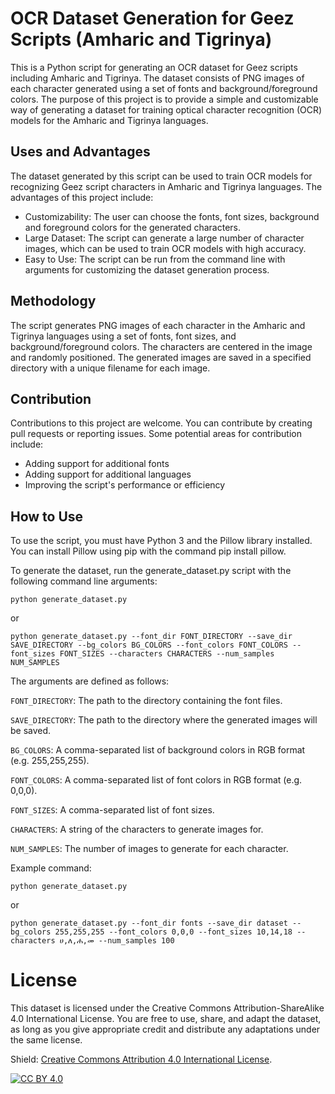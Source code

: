 # OCR Dataset Generation for Geez Scripts (Amharic and Tigrinya)

This is a Python script for generating an OCR dataset for Geez scripts including Amharic and Tigrinya. The dataset consists of PNG images of each character generated using a set of fonts and background/foreground colors. The purpose of this project is to provide a simple and customizable way of generating a dataset for training optical character recognition (OCR) models for the Amharic and Tigrinya languages.

## Uses and Advantages

The dataset generated by this script can be used to train OCR models for recognizing Geez script characters in Amharic and Tigrinya languages. The advantages of this project include:

* Customizability: The user can choose the fonts, font sizes, background and foreground colors for the generated characters.
* Large Dataset: The script can generate a large number of character images, which can be used to train OCR models with high accuracy.
* Easy to Use: The script can be run from the command line with arguments for customizing the dataset generation process.

## Methodology

The script generates PNG images of each character in the Amharic and Tigrinya languages using a set of fonts, font sizes, and background/foreground colors. The characters are centered in the image and randomly positioned. The generated images are saved in a specified directory with a unique filename for each image.

## Contribution

Contributions to this project are welcome. You can contribute by creating pull requests or reporting issues. Some potential areas for contribution include:

* Adding support for additional fonts
* Adding support for additional languages
* Improving the script's performance or efficiency

## How to Use
To use the script, you must have Python 3 and the Pillow library installed. You can install Pillow using pip with the command pip install pillow.

To generate the dataset, run the generate_dataset.py script with the following command line arguments:

```
python generate_dataset.py
```

or

```
python generate_dataset.py --font_dir FONT_DIRECTORY --save_dir SAVE_DIRECTORY --bg_colors BG_COLORS --font_colors FONT_COLORS --font_sizes FONT_SIZES --characters CHARACTERS --num_samples NUM_SAMPLES
```
The arguments are defined as follows:

`FONT_DIRECTORY`: The path to the directory containing the font files.

`SAVE_DIRECTORY`: The path to the directory where the generated images will be saved.

`BG_COLORS`: A comma-separated list of background colors in RGB format (e.g. 255,255,255).

`FONT_COLORS`: A comma-separated list of font colors in RGB format (e.g. 0,0,0).

`FONT_SIZES`: A comma-separated list of font sizes.

`CHARACTERS`: A string of the characters to generate images for.

`NUM_SAMPLES`: The number of images to generate for each character.

Example command:

```
python generate_dataset.py
```

or

```
python generate_dataset.py --font_dir fonts --save_dir dataset --bg_colors 255,255,255 --font_colors 0,0,0 --font_sizes 10,14,18 --characters ሀ,ለ,ሐ,መ --num_samples 100
```

# License

This dataset is licensed under the Creative Commons Attribution-ShareAlike 4.0 International License. You are free to use, share, and adapt the dataset, as long as you give appropriate credit and distribute any adaptations under the same license.

Shield:
[Creative Commons Attribution 4.0 International License][cc-by].

[![CC BY 4.0][cc-by-image]][cc-by]

[cc-by]: http://creativecommons.org/licenses/by/4.0/
[cc-by-image]: https://i.creativecommons.org/l/by/4.0/88x31.png
[cc-by-shield]: https://img.shields.io/badge/License-CC%20BY%204.0-lightgrey.svg
